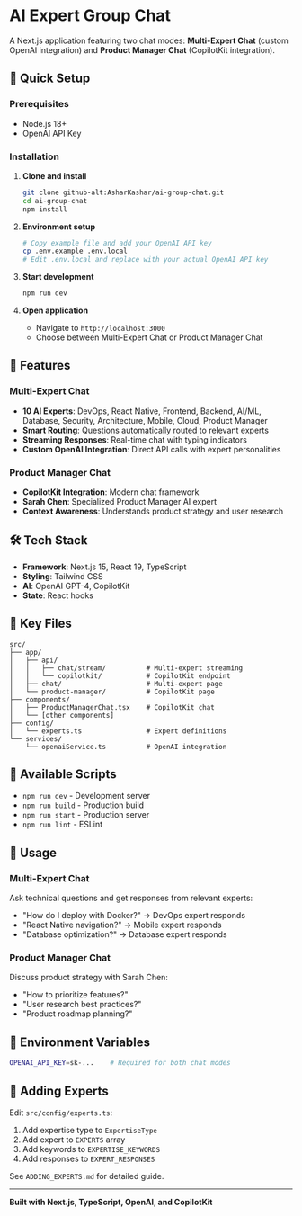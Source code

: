 # AI Expert Group Chat

A Next.js application featuring two chat modes: **Multi-Expert Chat** (custom OpenAI integration) and **Product Manager Chat** (CopilotKit integration).

## 🚀 Quick Setup

### Prerequisites
- Node.js 18+
- OpenAI API Key

### Installation

1. **Clone and install**
   ```bash
   git clone github-alt:AsharKashar/ai-group-chat.git
   cd ai-group-chat
   npm install
   ```

2. **Environment setup**
   ```bash
   # Copy example file and add your OpenAI API key
   cp .env.example .env.local
   # Edit .env.local and replace with your actual OpenAI API key
   ```

3. **Start development**
   ```bash
   npm run dev
   ```

4. **Open application**
   - Navigate to `http://localhost:3000`
   - Choose between Multi-Expert Chat or Product Manager Chat

## 🎯 Features

### Multi-Expert Chat
- **10 AI Experts**: DevOps, React Native, Frontend, Backend, AI/ML, Database, Security, Architecture, Mobile, Cloud, Product Manager
- **Smart Routing**: Questions automatically routed to relevant experts
- **Streaming Responses**: Real-time chat with typing indicators
- **Custom OpenAI Integration**: Direct API calls with expert personalities

### Product Manager Chat  
- **CopilotKit Integration**: Modern chat framework
- **Sarah Chen**: Specialized Product Manager AI expert
- **Context Awareness**: Understands product strategy and user research

## 🛠 Tech Stack

- **Framework**: Next.js 15, React 19, TypeScript
- **Styling**: Tailwind CSS
- **AI**: OpenAI GPT-4, CopilotKit
- **State**: React hooks

## 📁 Key Files

```
src/
├── app/
│   ├── api/
│   │   ├── chat/stream/          # Multi-expert streaming
│   │   └── copilotkit/           # CopilotKit endpoint
│   ├── chat/                     # Multi-expert page
│   └── product-manager/          # CopilotKit page
├── components/
│   ├── ProductManagerChat.tsx    # CopilotKit chat
│   └── [other components]
├── config/
│   └── experts.ts                # Expert definitions
└── services/
    └── openaiService.ts          # OpenAI integration
```

## 🔧 Available Scripts

- `npm run dev` - Development server
- `npm run build` - Production build  
- `npm run start` - Production server
- `npm run lint` - ESLint

## 🚀 Usage

### Multi-Expert Chat
Ask technical questions and get responses from relevant experts:
- "How do I deploy with Docker?" → DevOps expert responds
- "React Native navigation?" → Mobile expert responds
- "Database optimization?" → Database expert responds

### Product Manager Chat
Discuss product strategy with Sarah Chen:
- "How to prioritize features?"
- "User research best practices?"
- "Product roadmap planning?"

## 🔑 Environment Variables

```bash
OPENAI_API_KEY=sk-...    # Required for both chat modes
```

## 📝 Adding Experts

Edit `src/config/experts.ts`:
1. Add expertise type to `ExpertiseType`
2. Add expert to `EXPERTS` array
3. Add keywords to `EXPERTISE_KEYWORDS`
4. Add responses to `EXPERT_RESPONSES`

See `ADDING_EXPERTS.md` for detailed guide.

---

**Built with Next.js, TypeScript, OpenAI, and CopilotKit**
